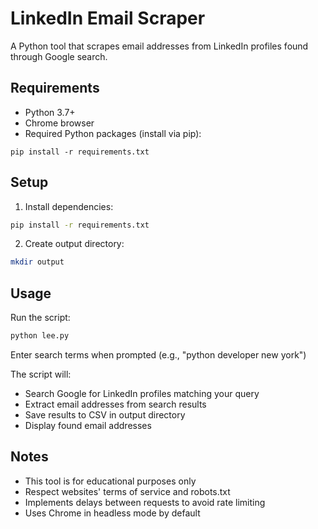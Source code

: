# LinkedIn Email Scraper

A Python tool that scrapes email addresses from LinkedIn profiles found through Google search.

## Requirements

- Python 3.7+
- Chrome browser
- Required Python packages (install via pip):
```
pip install -r requirements.txt
```

## Setup

1. Install dependencies:
```bash
pip install -r requirements.txt
```

2. Create output directory:
```bash
mkdir output
```

## Usage

Run the script:
```bash
python lee.py
```

Enter search terms when prompted (e.g., "python developer new york")

The script will:
- Search Google for LinkedIn profiles matching your query
- Extract email addresses from search results
- Save results to CSV in output directory
- Display found email addresses

## Notes

- This tool is for educational purposes only
- Respect websites' terms of service and robots.txt
- Implements delays between requests to avoid rate limiting
- Uses Chrome in headless mode by default